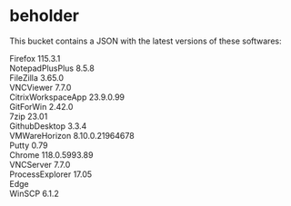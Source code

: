 # beholder
This bucket contains a JSON with the latest versions of these softwares:

Firefox            115.3.1          
NotepadPlusPlus    8.5.8            
FileZilla          3.65.0           
VNCViewer          7.7.0            
CitrixWorkspaceApp 23.9.0.99        
GitForWin          2.42.0           
7zip               23.01            
GithubDesktop      3.3.4            
VMWareHorizon      8.10.0.21964678  
Putty              0.79             
Chrome             118.0.5993.89    
VNCServer          7.7.0            
ProcessExplorer    17.05            
Edge                              
WinSCP             6.1.2            



